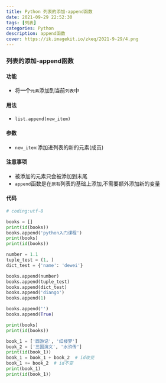 ```yaml
---
title: Python 列表的添加-append函数
date: 2021-09-29 22:52:30
tags: [列表]
categories: Python
description: append函数
cover: https://ik.imagekit.io/zkeq/2021-9-29/4.png
---
```


### 列表的添加-append函数

#### 功能

- 将**一个**`元素`添加到当前`列表`中

#### 用法

- `list.append(new_item)`

#### 参数

- `new_item`:添加进列表的新的元素(成员)

#### 注意事项

- 被添加的元素只会被添加到末尾
- `append`函数是在`原有`列表的基础上添加,不需要额外添加新的变量

#### 代码

```python
# coding:utf-8

books = []
print(id(books))
books.append('python入门课程')
print(books)
print(id(books))

number = 1.1
tuple_test = (1, )
dict_test = {'name': 'dewei'}

books.append(number)
books.append(tuple_test)
books.append(dict_test)
books.append('diango')
books.append(1)

books.append('')
books.append(True)

print(books)
print(id(books))

book_1 = ['西游记', '红楼梦']
book_2 = ['三国演义', '水浒传']
print(id(book_1))
book_1 = book_1 + book_2  # id改变
book_1 += book_2  # id不变
print(book_1)
print(id(book_1))

```

